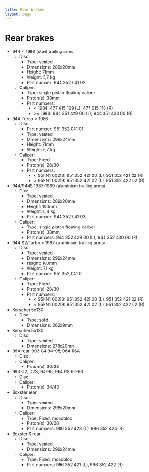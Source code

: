 ```yaml
---
title: Rear brakes
layout: page
---
```


# Rear brakes

- 944 < 1986 (steel trailing arms)
  - Disc:
    - Type: vented
    - Dimensions: 289x20mm
    - Height: 71mm
    - Weight: 5,7 kg
    - Part number: 944 352 041 02
  - Caliper:
    - Type: single piston floating caliper
    - Piston(s): 38mm
    - Part numbers:
      - < 1984: 477 615 109 (L), 477 615 110 (R)
      - &gt;= 1984: 944 351 429 00 (L), 944 351 430 00 (R)
- 944 Turbo < 1986
  - Disc:
    - Part number: 951 352 041 01
    - Type: vented
    - Dimensions: 299x24mm
    - Height: 71mm
    - Weight: 6,7 kg
  - Caliper:
    - Type: Fixed
    - Piston(s): 28/30
    - Part numbers:
      - < 95KN1 00218: 951 352 421 00 (L), 951 352 421 02 (R)
      - &gt; 95KN1 00219: 951 352 421 02 (L), 951 352 422 02 (R)
- 944/944S 1987-1989 (aluminium trailing arms)
  - Disc:
    - Type: vented
    - Dimensions: 289x20mm
    - Height: 100mm
    - Weight: 6,4 kg
    - Part number: 944 352 041 03
  - Caliper:
    - Type: single piston floating caliper
    - Piston(s): 38mm
    - Part numbers: 944 352 429 00 (L), 944 352 430 00 (R)
- 944 S2/Turbo > 1987 (aluminium trailing arms)
  - Disc:
    - Type: vented
    - Dimensions: 299x24mm
    - Height: 100mm
    - Weight: 7,1 kg
    - Part number: 951 352 041 0
  - Caliper:
    - Type: Fixed
    - Piston(s): 28/30
    - Part numbers:
      - < 95KN1 00218: 951 352 421 00 (L), 951 352 421 02 (R)
      - &lt; 95KN1 00219: 951 352 421 02 (L), 951 352 422 02 (R)
- Kerscher 5x130:
  - Disc:
    - Type: solid
    - Dimensions: 262x9mm
- Kerscher 5x130
  - Disc:
    - Type: vented
    - Dimensions: 278x20mm
- 964 rear, 993 C4 94-95, 964 RSA
  - Disc:
  - Caliper:
    - Piston(s): 30/28
- 993 C2, C2S, 94-95, 964 RS 92-93
  - Disc:
  - Caliper:
    - Piston(s): 34/40
- Boxster rear
  - Disc:
    - Type: vented
    - Dimensions: 298x20mm
  - Caliper:
    - Type: Fixed, monobloc
    - Piston(s): 30/28
    - Part numbers: 986 352 423 (L), 986 352 424 (R)
- Boxster S rear
  - Disc:
    - Type: vented
    - Dimensions: 299x24mm
  - Caliper:
    - Type: Fixed, monobloc
    - Part numbers: 996 352 421 (L), 996 352 422 (R)
